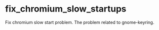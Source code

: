 # fix_chromium_slow_startups
Fix chromium slow start problem. The problem related to gnome-keyring.
